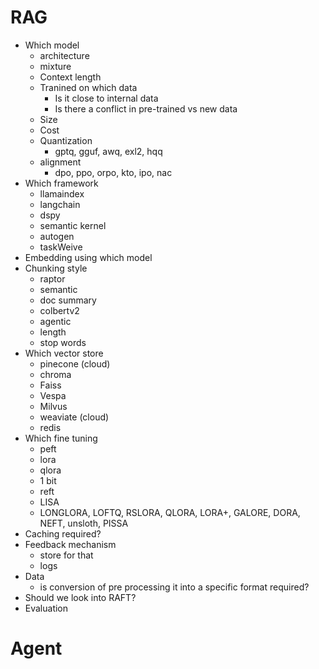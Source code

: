 # RAG
- Which model
    - architecture
    - mixture
    - Context length
    - Tranined on which data
        - Is it close to internal data
        - Is there a conflict in pre-trained vs new data
    - Size
    - Cost
    - Quantization
        - gptq, gguf, awq, exl2, hqq
    - alignment
        - dpo, ppo, orpo, kto, ipo, nac
- Which framework
    - llamaindex
    - langchain
    - dspy
    - semantic kernel
    - autogen
    - taskWeive
- Embedding using which model
- Chunking style
    - raptor
    - semantic
    - doc summary
    - colbertv2
    - agentic
    - length
    - stop words
- Which vector store
    - pinecone (cloud)
    - chroma
    - Faiss
    - Vespa
    - Milvus
    - weaviate (cloud)
    - redis
- Which fine tuning
    - peft
    - lora
    - qlora
    - 1 bit
    - reft
    - LISA
    - LONGLORA, LOFTQ, RSLORA, QLORA, LORA+, GALORE, DORA, NEFT, unsloth, PISSA
- Caching required?
- Feedback mechanism
    - store for that
    - logs
- Data
    - is conversion of pre processing it into a specific format required?
- Should we look into RAFT?
- Evaluation

# Agent





